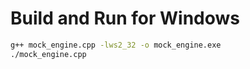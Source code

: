 # Build and Run for Windows

```bat
g++ mock_engine.cpp -lws2_32 -o mock_engine.exe
./mock_engine.cpp
```

